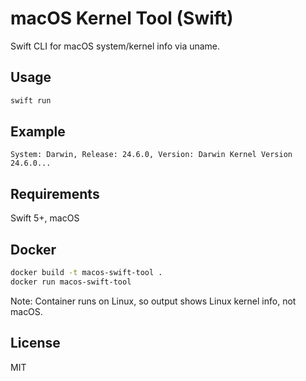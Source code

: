 # macOS Kernel Tool (Swift)

Swift CLI for macOS system/kernel info via uname.

## Usage

```bash
swift run
```

## Example

```
System: Darwin, Release: 24.6.0, Version: Darwin Kernel Version 24.6.0...
```

## Requirements

Swift 5+, macOS

## Docker

```bash
docker build -t macos-swift-tool .
docker run macos-swift-tool
```

Note: Container runs on Linux, so output shows Linux kernel info, not macOS.

## License

MIT